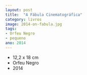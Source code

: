 ```yaml
---
layout: post
title:  "A Fábula Cinematográfica"
category: livros
image: 2014-on-fabula.jpg
tags:
- Orfeu Negro
- pequeno
ano: 2014
---
```


- 12,2 x 18 cm
- Orfeu Negro
- 2014

